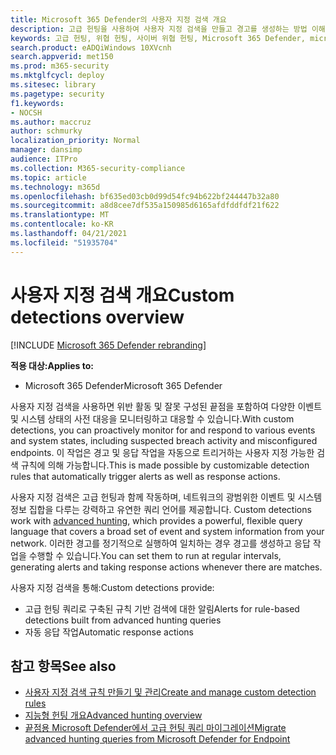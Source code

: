 ```yaml
---
title: Microsoft 365 Defender의 사용자 지정 검색 개요
description: 고급 헌팅을 사용하여 사용자 지정 검색을 만들고 경고를 생성하는 방법 이해
keywords: 고급 헌팅, 위협 헌팅, 사이버 위협 헌팅, Microsoft 365 Defender, microsoft 365, m365, 검색, 쿼리, 원격 분석, 사용자 지정 감지, schema, kusto
search.product: eADQiWindows 10XVcnh
search.appverid: met150
ms.prod: m365-security
ms.mktglfcycl: deploy
ms.sitesec: library
ms.pagetype: security
f1.keywords:
- NOCSH
ms.author: maccruz
author: schmurky
localization_priority: Normal
manager: dansimp
audience: ITPro
ms.collection: M365-security-compliance
ms.topic: article
ms.technology: m365d
ms.openlocfilehash: bf635ed03cb0d99d54fc94b622bf244447b32a80
ms.sourcegitcommit: a8d8cee7df535a150985d6165afdfddfdf21f622
ms.translationtype: MT
ms.contentlocale: ko-KR
ms.lasthandoff: 04/21/2021
ms.locfileid: "51935704"
---
```

# <a name="custom-detections-overview"></a><span data-ttu-id="d5fa5-104">사용자 지정 검색 개요</span><span class="sxs-lookup"><span data-stu-id="d5fa5-104">Custom detections overview</span></span>

[!INCLUDE [Microsoft 365 Defender rebranding](../includes/microsoft-defender.md)]


<span data-ttu-id="d5fa5-105">**적용 대상:**</span><span class="sxs-lookup"><span data-stu-id="d5fa5-105">**Applies to:**</span></span>
- <span data-ttu-id="d5fa5-106">Microsoft 365 Defender</span><span class="sxs-lookup"><span data-stu-id="d5fa5-106">Microsoft 365 Defender</span></span>

<span data-ttu-id="d5fa5-107">사용자 지정 검색을 사용하면 위반 활동 및 잘못 구성된 끝점을 포함하여 다양한 이벤트 및 시스템 상태의 사전 대응을 모니터링하고 대응할 수 있습니다.</span><span class="sxs-lookup"><span data-stu-id="d5fa5-107">With custom detections, you can proactively monitor for and respond to various events and system states, including suspected breach activity and misconfigured endpoints.</span></span> <span data-ttu-id="d5fa5-108">이 작업은 경고 및 응답 작업을 자동으로 트리거하는 사용자 지정 가능한 검색 규칙에 의해 가능합니다.</span><span class="sxs-lookup"><span data-stu-id="d5fa5-108">This is made possible by customizable detection rules that automatically trigger alerts as well as response actions.</span></span>

<span data-ttu-id="d5fa5-109">사용자 지정 검색은 고급 헌팅과 함께 작동하며, 네트워크의 광범위한 이벤트 및 시스템 정보 집합을 다루는 강력하고 유연한 쿼리 언어를 제공합니다. [](advanced-hunting-overview.md)</span><span class="sxs-lookup"><span data-stu-id="d5fa5-109">Custom detections work with [advanced hunting](advanced-hunting-overview.md), which provides a powerful, flexible query language that covers a broad set of event and system information from your network.</span></span> <span data-ttu-id="d5fa5-110">이러한 경고를 정기적으로 실행하여 일치하는 경우 경고를 생성하고 응답 작업을 수행할 수 있습니다.</span><span class="sxs-lookup"><span data-stu-id="d5fa5-110">You can set them to run at regular intervals, generating alerts and taking response actions whenever there are matches.</span></span>

<span data-ttu-id="d5fa5-111">사용자 지정 검색을 통해:</span><span class="sxs-lookup"><span data-stu-id="d5fa5-111">Custom detections provide:</span></span>
- <span data-ttu-id="d5fa5-112">고급 헌팅 쿼리로 구축된 규칙 기반 검색에 대한 알림</span><span class="sxs-lookup"><span data-stu-id="d5fa5-112">Alerts for rule-based detections built from advanced hunting queries</span></span>
- <span data-ttu-id="d5fa5-113">자동 응답 작업</span><span class="sxs-lookup"><span data-stu-id="d5fa5-113">Automatic response actions</span></span>

## <a name="see-also"></a><span data-ttu-id="d5fa5-114">참고 항목</span><span class="sxs-lookup"><span data-stu-id="d5fa5-114">See also</span></span>
- [<span data-ttu-id="d5fa5-115">사용자 지정 검색 규칙 만들기 및 관리</span><span class="sxs-lookup"><span data-stu-id="d5fa5-115">Create and manage custom detection rules</span></span>](custom-detection-rules.md)
- [<span data-ttu-id="d5fa5-116">지능형 헌팅 개요</span><span class="sxs-lookup"><span data-stu-id="d5fa5-116">Advanced hunting overview</span></span>](advanced-hunting-overview.md)
- [<span data-ttu-id="d5fa5-117">끝점용 Microsoft Defender에서 고급 헌팅 쿼리 마이그레이션</span><span class="sxs-lookup"><span data-stu-id="d5fa5-117">Migrate advanced hunting queries from Microsoft Defender for Endpoint</span></span>](advanced-hunting-migrate-from-mde.md)
